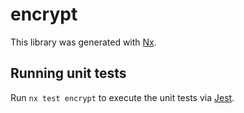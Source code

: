 # encrypt

This library was generated with [Nx](https://nx.dev).

## Running unit tests

Run `nx test encrypt` to execute the unit tests via [Jest](https://jestjs.io).
